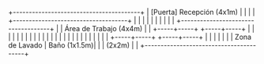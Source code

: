 +----------------------------------------+
| [Puerta]          Recepción (4x1m)      |
|                                        |
| +------------------------------------+  |
| |                                    |  |
| |                                    |  |
| +------------------------------------+  |
|                Área de Trabajo (4x4m)   |
| +-----+-----+     +-----+-----+       |
| |     |     |     |     |     |       |
| |     |     |     |     |     |       |
| |     |     |     |     |     |       |
| +-----+-----+     +-----+-----+       |
|     |                  |              |
|     |  Zona de Lavado   |  Baño (1x1.5m)|
|     |  (2x2m)           |              |
+----------------------------------------+

